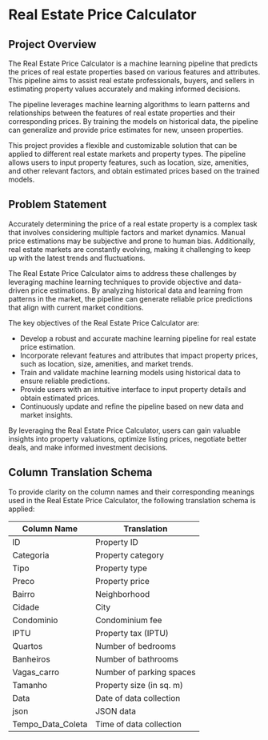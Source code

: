 # Real Estate Price Calculator

## Project Overview

The Real Estate Price Calculator is a machine learning pipeline that predicts the prices of real estate properties based on various features and attributes. This pipeline aims to assist real estate professionals, buyers, and sellers in estimating property values accurately and making informed decisions.

The pipeline leverages machine learning algorithms to learn patterns and relationships between the features of real estate properties and their corresponding prices. By training the models on historical data, the pipeline can generalize and provide price estimates for new, unseen properties.

This project provides a flexible and customizable solution that can be applied to different real estate markets and property types. The pipeline allows users to input property features, such as location, size, amenities, and other relevant factors, and obtain estimated prices based on the trained models.

## Problem Statement

Accurately determining the price of a real estate property is a complex task that involves considering multiple factors and market dynamics. Manual price estimations may be subjective and prone to human bias. Additionally, real estate markets are constantly evolving, making it challenging to keep up with the latest trends and fluctuations.

The Real Estate Price Calculator aims to address these challenges by leveraging machine learning techniques to provide objective and data-driven price estimations. By analyzing historical data and learning from patterns in the market, the pipeline can generate reliable price predictions that align with current market conditions.

The key objectives of the Real Estate Price Calculator are:

- Develop a robust and accurate machine learning pipeline for real estate price estimation.
- Incorporate relevant features and attributes that impact property prices, such as location, size, amenities, and market trends.
- Train and validate machine learning models using historical data to ensure reliable predictions.
- Provide users with an intuitive interface to input property details and obtain estimated prices.
- Continuously update and refine the pipeline based on new data and market insights.

By leveraging the Real Estate Price Calculator, users can gain valuable insights into property valuations, optimize listing prices, negotiate better deals, and make informed investment decisions.

## Column Translation Schema

To provide clarity on the column names and their corresponding meanings used in the Real Estate Price Calculator, the following translation schema is applied:

| Column Name          | Translation           |
| -------------------- | --------------------- |
| ID                   | Property ID           |
| Categoria            | Property category     |
| Tipo                 | Property type         |
| Preco                | Property price        |
| Bairro               | Neighborhood          |
| Cidade               | City                  |
| Condominio           | Condominium fee       |
| IPTU                 | Property tax (IPTU)   |
| Quartos              | Number of bedrooms    |
| Banheiros            | Number of bathrooms   |
| Vagas_carro          | Number of parking spaces |
| Tamanho              | Property size (in sq. m) |
| Data                 | Date of data collection |
| json                 | JSON data             |
| Tempo_Data_Coleta    | Time of data collection |